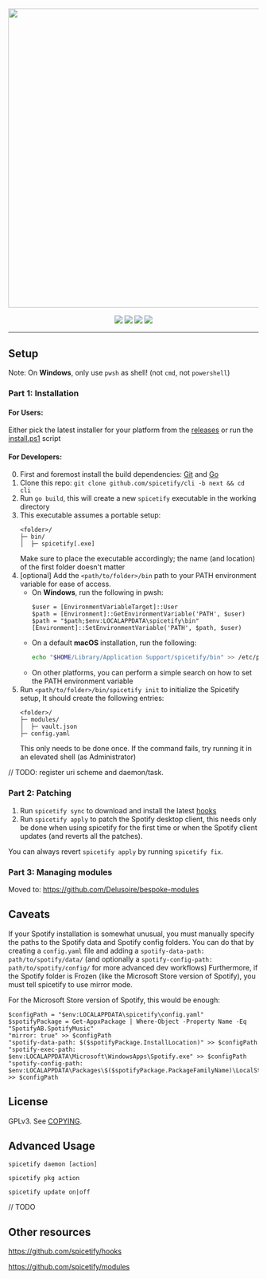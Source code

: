 <h3 align="center"><a href="https://spicetify.app/"><img src="https://i.imgur.com/iwcLITQ.png" width="600px"></a></h3>
<p align="center">
  <a href="https://goreportcard.com/report/github.com/spicetify/cli"><img src="https://goreportcard.com/badge/github.com/spicetify/cli"></a>
  <a href="https://github.com/spicetify/cli/releases"><img src="https://img.shields.io/github/downloads/spicetify/spicetify-cli/total.svg?colorB=97CA00"></a>
  <a href="https://discord.gg/VnevqPp2Rr"><img src="https://img.shields.io/discord/842219447716151306?label=chat&logo=discord&logoColor=discord"></a>
  <a href="https://www.reddit.com/r/spicetify"><img src="https://img.shields.io/reddit/subreddit-subscribers/spicetify?logo=reddit"></a>
</p>

---

## Setup

Note: On **Windows**, only use `pwsh` as shell! (not `cmd`, not `powershell`)

### Part 1: Installation

#### For Users:

Either pick the latest installer for your platform from the [releases](https://github.com/Delusoire/bespoke-cli/releases) or run the [install.ps1](install.ps1) script

#### For Developers:

0. First and foremost install the build dependencies:
   [Git](https://git-scm.com/downloads) and [Go](https://go.dev/doc/install)
1. Clone this repo: `git clone github.com/spicetify/cli -b next && cd cli`
2. Run `go build`, this will create a new `spicetify` executable in the working directory
3. This executable assumes a portable setup:
      ```
      <folder>/
      ├─ bin/
      │  ├─ spicetify[.exe]
      ```
   Make sure to place the executable accordingly; the name (and location) of the first folder doesn't matter
4. [optional] Add the `<path/to/folder>/bin` path to your PATH environment variable for ease of access.
   - On **Windows**, run the following in pwsh:
        ```pwsh
        $user = [EnvironmentVariableTarget]::User
        $path = [Environment]::GetEnvironmentVariable('PATH', $user)
        $path = "$path;$env:LOCALAPPDATA\spicetify\bin"
        [Environment]::SetEnvironmentVariable('PATH', $path, $user)
        ```
   - On a default **macOS** installation, run the following:
        ```zsh
        echo "$HOME/Library/Application Support/spicetify/bin" >> /etc/paths
        ```
   - On other platforms, you can perform a simple search on how to set the PATH environment variable
5. Run `<path/to/folder>/bin/spicetify init` to initialize the Spicetify setup,
   It should create the following entries:
      ```
      <folder>/
      ├─ modules/
      │  ├─ vault.json
      ├─ config.yaml
      ```
   This only needs to be done once. If the command fails, try running it in an elevated shell (as Administrator)

// TODO: register uri scheme and daemon/task. 

### Part 2: Patching

1. Run `spicetify sync` to download and install the latest
   [hooks](https://github.com/spicetify/hooks)
2. Run `spicetify apply` to patch the Spotify desktop client, this needs only be
   done when using spicetify for the first time or when the Spotify client
   updates (and reverts all the patches).

You can always revert `spicetify apply` by running `spicetify fix`.

### Part 3: Managing modules

Moved to: https://github.com/Delusoire/bespoke-modules

## Caveats

If your Spotify installation is somewhat unusual, you must manually specify the
paths to the Spotify data and Spotify config folders. You can do that by
creating a `config.yaml` file and adding a
`spotify-data-path: path/to/spotify/data/` (and optionally a
`spotify-config-path: path/to/spotify/config/` for more advanced dev workflows)
Furthermore, if the Spotify folder is Frozen (like the Microsoft Store version
of Spotify), you must tell spicetify to use mirror mode.

For the Microsoft Store version of Spotify, this would be enough:

```
$configPath = "$env:LOCALAPPDATA\spicetify\config.yaml"
$spotifyPackage = Get-AppxPackage | Where-Object -Property Name -Eq "SpotifyAB.SpotifyMusic"
"mirror: true" >> $configPath
"spotify-data-path: $($spotifyPackage.InstallLocation)" >> $configPath
"spotify-exec-path: $env:LOCALAPPDATA\Microsoft\WindowsApps\Spotify.exe" >> $configPath
"spotify-config-path: $env:LOCALAPPDATA\Packages\$($spotifyPackage.PackageFamilyName)\LocalState\Spotify\" >> $configPath
```

## License

GPLv3. See [COPYING](COPYING).

## Advanced Usage

`spicetify daemon [action]`

`spicetify pkg action`

`spicetify update on|off`

// TODO

## Other resources

https://github.com/spicetify/hooks

https://github.com/spicetify/modules
